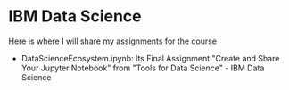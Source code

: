 # IBM Data Science
Here is where I will share my assignments for the course
- DataScienceEcosystem.ipynb: Its Final Assignment "Create and Share Your Jupyter Notebook" from "Tools for Data Science" - IBM Data Science
